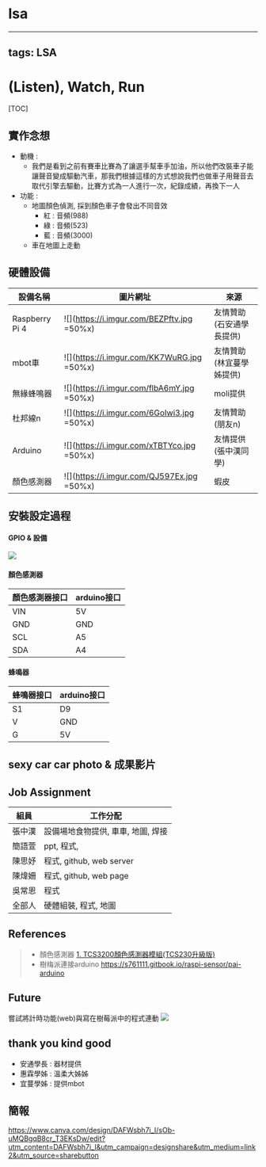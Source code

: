 # lsa
---
tags: LSA
---

# (Listen), Watch, Run
[TOC]



## 實作念想 
- 動機 : 
    - 我們是看到之前有賽車比賽為了讓選手幫車手加油，所以他們改裝車子能讓聲音變成驅動汽車，那我們根據這樣的方式想說我們也做車子用聲音去取代引擎去驅動，比賽方式為一人進行一次，紀錄成績，再換下一人
- 功能 :
    - 地圖顏色偵測, 採到顏色車子會發出不同音效
        -  紅 : 音頻(988)
        -  綠 : 音頻(523)
        -  藍 : 音頻(3000)
    - 車在地圖上走動


## 硬體設備
| 設備名稱 | 圖片網址 | 來源 |
|---------|---------|-------|
| Raspberry Pi 4 |![](https://i.imgur.com/BEZPftv.jpg =50%x)| 友情贊助(石安通學長提供) |
| mbot車 |![](https://i.imgur.com/KK7WuRG.jpg =50%x)| 友情贊助(林宜蔓學姊提供) |
| 無緣蜂鳴器 |![](https://i.imgur.com/flbA6mY.jpg =50%x)| moli提供|
|杜邦線n |![](https://i.imgur.com/6GoIwi3.jpg =50%x)| 友情贊助(朋友n)|
|Arduino |![](https://i.imgur.com/xTBTYco.jpg =50%x)| 友情提供(張中漢同學)|
|顏色感測器|![](https://i.imgur.com/QJ597Ex.jpg =50%x)|蝦皮|

    


## 安裝設定過程
#### GPIO & 設備
![](https://i.imgur.com/cEbRA4x.png)

#### 顏色感測器
|顏色感測器接口|arduino接口 |
|------|------|
|VIN|5V|
|GND|GND|
|SCL|A5|
|SDA|A4|

#### 蜂鳴器
|蜂鳴器接口|arduino接口 |
|------|------|
|S1|D9|
|V|GND|
|G|5V|

## sexy car car photo & 成果影片

## Job Assignment
|  組員 | 工作分配 |
|------|---------|
| 張中漢| 設備場地食物提供, 車車, 地圖, 焊接|
| 簡語萱| ppt, 程式, |
| 陳思妤| 程式, github, web server |
| 陳煒姍| 程式, github, web page|
| 吳常恩| 程式|
| 全部人|硬體組裝, 程式, 地圖 |

## References
> - 顏色感測器
> [1. TCS3200顏色感測器模組(TCS230升級版)](https://www.icshop.com.tw/product-page.php?9486)
> - 樹梅派連接arduino
> https://s761111.gitbook.io/raspi-sensor/pai-arduino
## Future
嘗試將計時功能(web)與寫在樹莓派中的程式連動
![](https://i.imgur.com/zUXDjP1.png)

## thank you kind good
- 安通學長 : 器材提供
- 惠霖學姊 : 溫柔大姊姊
- 宜蔓學姊 : 提供mbot

## 簡報
https://www.canva.com/design/DAFWsbh7i_I/sOb-uMQBgqB8cr_T3EKsDw/edit?utm_content=DAFWsbh7i_I&utm_campaign=designshare&utm_medium=link2&utm_source=sharebutton


